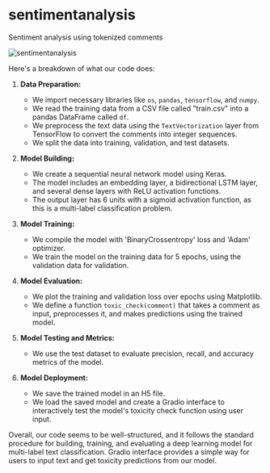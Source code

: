 # sentimentanalysis
Sentiment analysis using tokenized comments


![sentimentanalysis](https://github.com/DoollaVenkatasatya/sentimentanalysis/assets/137089784/298e66ba-69e6-457f-90df-7890d1a307b2)

Here's a breakdown of what our code does:

1. **Data Preparation:**
   - We import necessary libraries like `os`, `pandas`, `tensorflow`, and `numpy`.
   - We read the training data from a CSV file called "train.csv" into a pandas DataFrame called `df`.
   - We preprocess the text data using the `TextVectorization` layer from TensorFlow to convert the comments into integer sequences.
   - We split the data into training, validation, and test datasets.

2. **Model Building:**
   - We create a sequential neural network model using Keras.
   - The model includes an embedding layer, a bidirectional LSTM layer, and several dense layers with ReLU activation functions.
   - The output layer has 6 units with a sigmoid activation function, as this is a multi-label classification problem.

3. **Model Training:**
   - We compile the model with 'BinaryCrossentropy' loss and 'Adam' optimizer.
   - We train the model on the training data for 5 epochs, using the validation data for validation.

4. **Model Evaluation:**
   - We plot the training and validation loss over epochs using Matplotlib.
   - We define a function `toxic_check(comment)` that takes a comment as input, preprocesses it, and makes predictions using the trained model.

5. **Model Testing and Metrics:**
   - We use the test dataset to evaluate precision, recall, and accuracy metrics of the model.

6. **Model Deployment:**
   - We save the trained model in an H5 file.
   - We load the saved model and create a Gradio interface to interactively test the model's toxicity check function using user input.

Overall, our code seems to be well-structured, and it follows the standard procedure for building, training, and evaluating a deep learning model for multi-label text classification. Gradio interface provides a simple way for users to input text and get toxicity predictions from our model.
